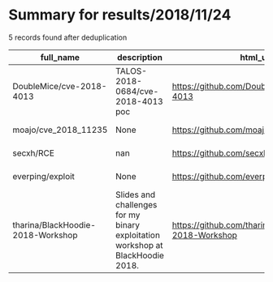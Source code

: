 
# Summary for results/2018/11/24
    
5 records found after deduplication

| full_name | description | html_url | matched_list | matched_count | pushed_at | size | stargazers_count | language | forks_count |
|-----------------------------------|--------------------------------------------------------------------------------|------------------------------------------------------|----------------------|-----------------|---------------------------|--------|--------------------|------------|---------------|
| DoubleMice/cve-2018-4013 | TALOS-2018-0684/cve-2018-4013 poc | https://github.com/DoubleMice/cve-2018-4013 | ['cve poc', 'cve-2'] | 2 | 2018-11-24 03:01:25+00:00 | 5 | 7 | Python | 3 |
| moajo/cve_2018_11235 | None | https://github.com/moajo/cve_2018_11235 | ['cve-2'] | 1 | 2018-11-24 06:08:37+00:00 | 1 | 0 | Shell | 0 |
| secxh/RCE | nan | https://github.com/secxh/RCE | ['rce'] | 1 | 2018-11-24 09:13:49+00:00 | 1733 | 2 | Python | 1 |
| everping/exploit | None | https://github.com/everping/exploit | ['exploit'] | 1 | 2018-11-24 12:33:21+00:00 | 0 | 0 | | 0 |
| tharina/BlackHoodie-2018-Workshop | Slides and challenges for my binary exploitation workshop at BlackHoodie 2018. | https://github.com/tharina/BlackHoodie-2018-Workshop | ['exploit'] | 1 | 2018-11-24 19:42:19+00:00 | 18647 | 340 | C | 55 |
